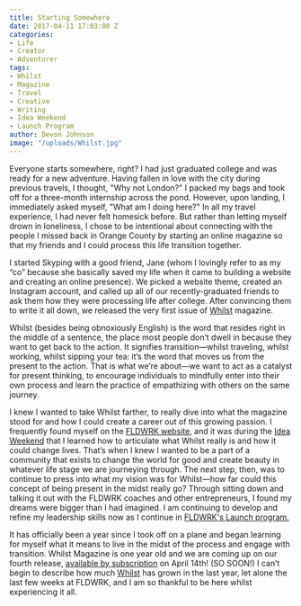 ```yaml
---
title: Starting Somewhere
date: 2017-04-11 17:03:00 Z
categories:
- Life
- Creator
- Adventurer
tags:
- Whilst
- Magazine
- Travel
- Creative
- Writing
- Idea Weekend
- Launch Program
author: Devon Johnson
image: "/uploads/Whilst.jpg"
---
```


Everyone starts somewhere, right? I had just graduated college and was ready for a new adventure. Having fallen in love with the city during previous travels, I thought, "Why not London?" I packed my bags and took off for a three-month internship across the pond. However, upon landing, I immediately asked myself, "What am I doing here?" In all my travel experience, I had never felt homesick before. But rather than letting myself drown in loneliness, I chose to be intentional about connecting with the people I missed back in Orange County by starting an online magazine so that my friends and I could process this life transition together. <!-- more -->

I started Skyping with a good friend, Jane (whom I lovingly refer to as my “co” because she basically saved my life when it came to building a website and creating an online presence). We picked a website theme, created an Instagram account, and called up all of our recently-graduated friends to ask them how they were processing life after college. After convincing them to write it all down, we released the very first issue of [Whilst](http://whilstmagazine.com) magazine.

Whilst (besides being obnoxiously English) is the word that resides right in the middle of a sentence, the place most people don’t dwell in because they want to get back to the action. It signifies transition—whilst traveling, whilst working, whilst sipping your tea: it’s the word that moves us from the present to the action. That is what we’re about—we want to act as a catalyst for present thinking, to encourage individuals to mindfully enter into their own process and learn the practice of empathizing with others on the same journey.

I knew I wanted to take Whilst farther, to really dive into what the magazine stood for and how I could create a career out of this growing passion. I frequently found myself on the [FLDWRK website](https://fldwrk.io), and it was during the [Idea Weekend](https://fldwrk.io/startups/idea-weekend/) that I learned how to articulate what Whilst really is and how it could change lives. That’s when I knew I wanted to be a part of a community that exists to change the world for good and create beauty in whatever life stage we are journeying through. The next step, then, was to continue to press into what my vision was for Whilst—how far could this concept of being present in the midst really go? Through sitting down and talking it out with the FLDWRK coaches and other entrepreneurs, I found my dreams were bigger than I had imagined. I am continuing to develop and refine my leadership skills now as I continue in [FLDWRK's Launch program.](https://fldwrk.io/startups/launch-program/)

It has officially been a year since I took off on a plane and began learning for myself what it means to live in the midst of the process and engage with transition. Whilst Magazine is one year old and we are coming up on our fourth release, [available by subscription](https://www.patreon.com/whilstmagazine) on April 14th! (SO SOON!) I can’t begin to describe how much [Whilst](http://whilstmagazine.com) has grown in the last year, let alone the last few weeks at FLDWRK, and I am so thankful to be here whilst experiencing it all.
